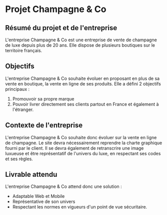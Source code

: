 # Projet Champagne & Co 

## Résumé du projet et de l'entreprise 
L'entreprise Champagne & Co est une entreprise de vente de champagne de luxe depuis plus de 20 ans. 
Elle dispose de plusieurs boutiques sur le territoire français. 

## Objectifs
L'entreprise Champagne & Co souhaite évoluer en proposant en plus de sa vente en boutique, la vente en ligne de ses produits.
Elle a défini 2 objectifs principaux :
1. Promouvoir sa propre marque 
2. Pouvoir livrer directement ses clients partout en France et également à l'étranger.

## Contexte de l'entreprise
L'entreprise Champagne & Co souhaite donc évoluer sur la vente en ligne de champagne. 
Le site devra nécessairement reprendre la charte graphique fourni par le client. 
Il se devra également de retranscrire une image luxueuse et être représentatif de l'univers du luxe, en respectant ses codes et ses règles. 

## Livrable attendu
L'entreprise Champagne & Co attend donc une solution :
- Adaptable Web et Mobile 
- Représentative de son univers 
- Respectant les normes en vigueurs d'un point de vue sécuritaire. 